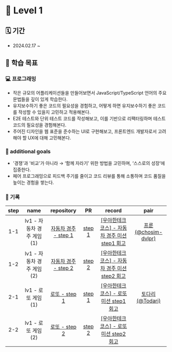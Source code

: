 # 🥚 Level 1

## 🗓 기간

- 2024.02.17 ~

## 🎯 학습 목표

### 💻 프로그래밍

- 작은 규모의 어플리케이션들을 만들어보면서 JavaScript/TypeScript 언어의 주요 문법들을 깊이 있게 학습한다.
- 유지보수하기 좋은 코드의 필요성을 경험하고, 어떻게 하면 유지보수하기 좋은 코드를 작성할 수 있을지 고민하고 적용해본다.
- E2E 테스트와 단위 테스트 코드를 작성해보고, 이를 기반으로 리팩터링하며 테스트 코드의 필요성을 경험해본다.
- 주어진 디자인을 웹 표준을 준수하는 UI로 구현해보고, 프론트엔드 개발자로서 고려해야 할 UX에 대해 고민해본다.

### 💬 additional goals

- '경쟁'과 '비교'가 아니라 → ‘함께 자라기’ 위한 방법을 고민하며, ‘스스로의 성장’에 집중한다.
- 페어 프로그래밍으로 피드백 주기를 줄이고 코드 리뷰를 통해 소통하며 코드 품질을 높이는 경험을 쌓는다.

### 📝 기록

| step |          name          |                                      repository                                      |                                   PR                                   |                                                                                                          record                                                                                                           |                          pair                          |
| :--: | :--------------------: | :----------------------------------------------------------------------------------: | :--------------------------------------------------------------------: | :-----------------------------------------------------------------------------------------------------------------------------------------------------------------------------------------------------------------------: | :----------------------------------------------------: |
| 1-1  | lv1 - 자동차 경주 게임(1) | [자동차 경주 - step 1](https://github.com/jinyoung234/javascript-racingcar/tree/step1) | [step 1](https://github.com/woowacourse/javascript-racingcar/pull/275) | [[우아한테크코스] - 자동차 경주 미션 step1 회고](https://velog.io/@jinyoung234/%EC%9A%B0%EC%95%84%ED%95%9C-%ED%85%8C%ED%81%AC%EC%BD%94%EC%8A%A4-%EC%9E%90%EB%8F%99%EC%B0%A8-%EB%AF%B8%EC%85%98-step-1-%ED%9A%8C%EA%B3%A0) | [프룬(@chosim-dvlpr)](https://github.com/chosim-dvlpr) |
| 1-2  | lv1 - 자동차 경주 게임(2) | [자동차 경주 - step 2](https://github.com/jinyoung234/javascript-racingcar/tree/step2) | [step 2](https://github.com/woowacourse/javascript-racingcar/pull/290) | [[우아한테크코스] - 자동차 경주 미션 step2 회고](https://velog.io/@jinyoung234/%EC%9A%B0%EC%95%84%ED%95%9C-%ED%85%8C%ED%81%AC%EC%BD%94%EC%8A%A4-%EC%9E%90%EB%8F%99%EC%B0%A8-%EA%B2%BD%EC%A3%BC-%EB%AF%B8%EC%85%98-step-2-%ED%9A%8C%EA%B3%A0) |  |
| 2-1  | lv1 - 로또 게임(1) | [로또 - step 1](https://github.com/jinyoung234/javascript-lotto/tree/step1) | [step 1](https://github.com/woowacourse/javascript-lotto/pull/255)  | [[우아한테크코스] - 로또 미션 step1 회고](https://velog.io/@jinyoung234/%EC%9A%B0%EC%95%84%ED%95%9C-%ED%85%8C%ED%81%AC%EC%BD%94%EC%8A%A4-%EB%A1%9C%EB%98%90%EB%AF%B8%EC%85%98-step-1-%ED%9A%8C%EA%B3%A0)| [토다리(@Todari)](https://github.com/Todari) |
| 2-2  | lv1 - 로또 게임(2) | [로또 - step 2](https://github.com/jinyoung234/javascript-lotto/tree/step2) | [step 2](https://github.com/woowacourse/javascript-lotto/pull/294)  | [[우아한테크코스] - 로또 미션 step2 회고](https://velog.io/@jinyoung234/%EC%9A%B0%EC%95%84%ED%95%9C%ED%85%8C%ED%81%AC%EC%BD%94%EC%8A%A4-%EB%A1%9C%EB%98%90-%EB%AF%B8%EC%85%98-step2-%ED%9A%8C%EA%B3%A0)| |
